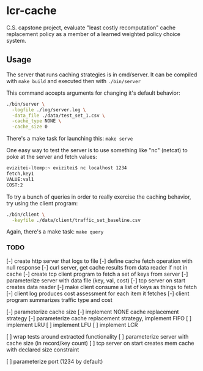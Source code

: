 # lcr-cache
C.S. capstone project, evaluate "least costly recomputation" cache replacement policy as a member of a learned weighted policy choice system.

## Usage

The server that runs caching strategies is in cmd/server.
It can be compiled with `make build` and executed then
with `./bin/server`

This command accepts arguments for changing it's
default behavior:

```bash
./bin/server \
  -logfile ./log/server.log \
  -data_file ./data/test_set_1.csv \
  -cache_type NONE \
  -cache_size 0
```

There's a make task for launching this:  `make serve`

One easy way to test the server is to use something like
"nc" (netcat) to poke at the server and fetch values:

```bash
evizitei-ltemp:~ evizitei$ nc localhost 1234
fetch,key1
VALUE:val1
COST:2
```

To try a bunch of queries in order to really exercise the caching
behavior, try using the client program:

```bash
./bin/client \
  -keyfile ./data/client/traffic_set_baseline.csv
```

Again, there's a make task: `make query`


### TODO

[-] create http server that logs to file
[-] define cache fetch operation with null response
[-] curl server, get cache results from data reader if not in cache
[-] create tcp client program to fetch a set of keys from server
[-] parameterize server with data file (key, val, cost)
[-] tcp server on start creates data reader
[-] make client consume a list of keys as things to fetch
[-] client log produces cost assessment for each item it fetches
[-] client program summarizes traffic type and cost

[-] parameterize cache size
[-] implement NONE cache replacement strategy
[-] parameterize cache replacement strategy, implement FIFO
[ ] implement LRU
[ ] implement LFU
[ ] implement LCR

[ ] wrap tests around extracted functionality
[ ] parameterize server with cache size (in record/key count)
[ ] tcp server on start creates mem cache with declared size constraint

[ ] parameterize port (1234 by default)